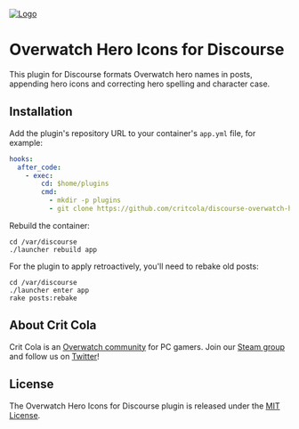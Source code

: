 <a href="https://critcola.com/?utm_source=github.com&utm_medium=readme&utm_term=logo&utm_content=overwatch-hero-icons&utm_campaign=development">![Logo](https://critcola.com/assets/images/crit-cola-banner.svg)</a>

# Overwatch Hero Icons for Discourse

This plugin for Discourse formats Overwatch hero names in posts, appending hero icons and correcting hero spelling and character case.

## Installation

Add the plugin's repository URL to your container's `app.yml` file, for example:

```yml
hooks:
  after_code:
    - exec:
        cd: $home/plugins
        cmd:
          - mkdir -p plugins
          - git clone https://github.com/critcola/discourse-overwatch-hero-icons.git
```

Rebuild the container:

```
cd /var/discourse
./launcher rebuild app
```

For the plugin to apply retroactively, you'll need to rebake old posts:

```
cd /var/discourse
./launcher enter app
rake posts:rebake
```

## About Crit Cola

Crit Cola is an [Overwatch community](https://critcola.com/?utm_source=github.com&utm_medium=readme&utm_term=overwatch-community&utm_content=overwatch-hero-icons&utm_campaign=development) for PC gamers. Join our [Steam group](http://steamcommunity.com/groups/critcola) and follow us on [Twitter](https://twitter.com/critcolaguild)!

## License

The Overwatch Hero Icons for Discourse plugin is released under the [MIT License](LICENSE).

